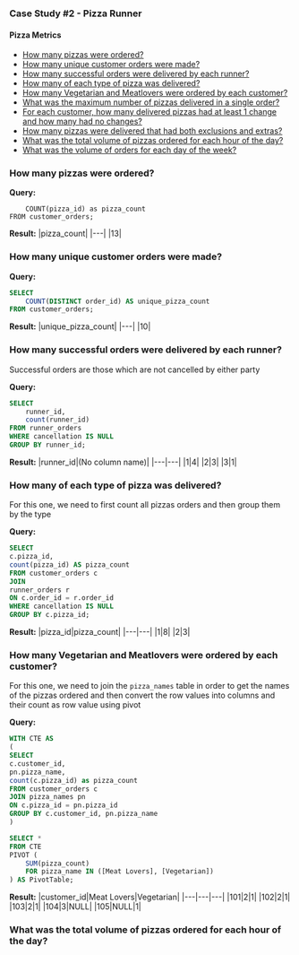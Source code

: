 ### Case Study #2 - Pizza Runner
#### Pizza Metrics

- [How many pizzas were ordered?](#How-many-pizzas-were-ordered?)
- [How many unique customer orders were made?](#How-many-unique-customer-orders-were-made?)
- [How many successful orders were delivered by each runner?](#How-many-successful-orders-were-delivered-by-each-runner?)
- [How many of each type of pizza was delivered?](#How-many-of-each-type-of-pizza-was-delivered?)
- [How many Vegetarian and Meatlovers were ordered by each customer?](#How-many-Vegetarian-and-Meatlovers-were-ordered-by-each-customer?)
- [What was the maximum number of pizzas delivered in a single order?](#What-was-the-maximum-number-of-pizzas-delivered-in-a-single-order?)
- [For each customer, how many delivered pizzas had at least 1 change and how many had no changes?](###For-each-customer,-how-many-delivered-pizzas-had-at-least-1-change-and-how-many-had-no-changes?)
- [How many pizzas were delivered that had both exclusions and extras?](###How-many-pizzas-were-delivered-that-had-both-exclusions-and-extras?)
- [What was the total volume of pizzas ordered for each hour of the day?](###What-was-the-total-volume-of-pizzas-ordered-for-each-hour-of-the-day?)
- [What was the volume of orders for each day of the week?](###What-was-the-total-volume-of-pizzas-ordered-for-each-hour-of-the-day?)


### How many pizzas were ordered?
**Query:**
```sqlSELECT 
	COUNT(pizza_id) as pizza_count
FROM customer_orders;
```
**Result:**
|pizza_count|
|---|
|13|

### How many unique customer orders were made?
**Query:**
```sql
SELECT 
	COUNT(DISTINCT order_id) AS unique_pizza_count 
FROM customer_orders;
```
**Result:**
|unique_pizza_count|
|---|
|10|

### How many successful orders were delivered by each runner?

Successful orders are those which are not cancelled by either party

**Query:**
```sql
SELECT 
	runner_id, 
	count(runner_id) 
FROM runner_orders
WHERE cancellation IS NULL
GROUP BY runner_id;
```
**Result:**
|runner_id|(No column name)|
|---|---|
|1|4|
|2|3|
|3|1|

<a name="How-many-of-each-type-of-pizza-was-delivered?"></a>
### How many of each type of pizza was delivered?

For this one, we need to first count all pizzas orders and then group them by the type

**Query:**
```sql
SELECT 
c.pizza_id, 
count(pizza_id) AS pizza_count
FROM customer_orders c
JOIN 
runner_orders r
ON c.order_id = r.order_id
WHERE cancellation IS NULL
GROUP BY c.pizza_id;
```
**Result:**
|pizza_id|pizza_count|
|---|---|
|1|8|
|2|3|

### How many Vegetarian and Meatlovers were ordered by each customer?

For this one, we need to join the `pizza_names` table in order to get the names of the pizzas ordered and then convert the row values into columns and their count as row value using pivot

**Query:**
```sql
WITH CTE AS 
(
SELECT 
c.customer_id,
pn.pizza_name,
count(c.pizza_id) as pizza_count
FROM customer_orders c
JOIN pizza_names pn
ON c.pizza_id = pn.pizza_id
GROUP BY c.customer_id, pn.pizza_name
)

SELECT *
FROM CTE
PIVOT (
    SUM(pizza_count)
    FOR pizza_name IN ([Meat Lovers], [Vegetarian])
) AS PivotTable;
```
**Result:**
|customer_id|Meat Lovers|Vegetarian|
|---|---|---|
|101|2|1|
|102|2|1|
|103|2|1|
|104|3|NULL|
|105|NULL|1|














### What was the total volume of pizzas ordered for each hour of the day?




